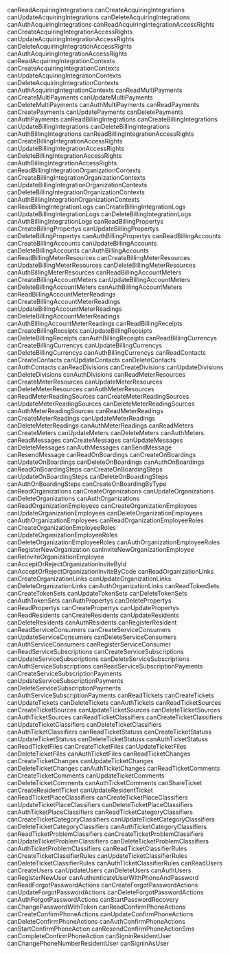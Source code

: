 canReadAcquiringIntegrations
canCreateAcquiringIntegrations
canUpdateAcquiringIntegrations
canDeleteAcquiringIntegrations
canAuthAcquiringIntegrations
canReadAcquiringIntegrationAccessRights
canCreateAcquiringIntegrationAccessRights
canUpdateAcquiringIntegrationAccessRights
canDeleteAcquiringIntegrationAccessRights
canAuthAcquiringIntegrationAccessRights
canReadAcquiringIntegrationContexts
canCreateAcquiringIntegrationContexts
canUpdateAcquiringIntegrationContexts
canDeleteAcquiringIntegrationContexts
canAuthAcquiringIntegrationContexts
canReadMultiPayments
canCreateMultiPayments
canUpdateMultiPayments
canDeleteMultiPayments
canAuthMultiPayments
canReadPayments
canCreatePayments
canUpdatePayments
canDeletePayments
canAuthPayments
canReadBillingIntegrations
canCreateBillingIntegrations
canUpdateBillingIntegrations
canDeleteBillingIntegrations
canAuthBillingIntegrations
canReadBillingIntegrationAccessRights
canCreateBillingIntegrationAccessRights
canUpdateBillingIntegrationAccessRights
canDeleteBillingIntegrationAccessRights
canAuthBillingIntegrationAccessRights
canReadBillingIntegrationOrganizationContexts
canCreateBillingIntegrationOrganizationContexts
canUpdateBillingIntegrationOrganizationContexts
canDeleteBillingIntegrationOrganizationContexts
canAuthBillingIntegrationOrganizationContexts
canReadBillingIntegrationLogs
canCreateBillingIntegrationLogs
canUpdateBillingIntegrationLogs
canDeleteBillingIntegrationLogs
canAuthBillingIntegrationLogs
canReadBillingPropertys
canCreateBillingPropertys
canUpdateBillingPropertys
canDeleteBillingPropertys
canAuthBillingPropertys
canReadBillingAccounts
canCreateBillingAccounts
canUpdateBillingAccounts
canDeleteBillingAccounts
canAuthBillingAccounts
canReadBillingMeterResources
canCreateBillingMeterResources
canUpdateBillingMeterResources
canDeleteBillingMeterResources
canAuthBillingMeterResources
canReadBillingAccountMeters
canCreateBillingAccountMeters
canUpdateBillingAccountMeters
canDeleteBillingAccountMeters
canAuthBillingAccountMeters
canReadBillingAccountMeterReadings
canCreateBillingAccountMeterReadings
canUpdateBillingAccountMeterReadings
canDeleteBillingAccountMeterReadings
canAuthBillingAccountMeterReadings
canReadBillingReceipts
canCreateBillingReceipts
canUpdateBillingReceipts
canDeleteBillingReceipts
canAuthBillingReceipts
canReadBillingCurrencys
canCreateBillingCurrencys
canUpdateBillingCurrencys
canDeleteBillingCurrencys
canAuthBillingCurrencys
canReadContacts
canCreateContacts
canUpdateContacts
canDeleteContacts
canAuthContacts
canReadDivisions
canCreateDivisions
canUpdateDivisions
canDeleteDivisions
canAuthDivisions
canReadMeterResources
canCreateMeterResources
canUpdateMeterResources
canDeleteMeterResources
canAuthMeterResources
canReadMeterReadingSources
canCreateMeterReadingSources
canUpdateMeterReadingSources
canDeleteMeterReadingSources
canAuthMeterReadingSources
canReadMeterReadings
canCreateMeterReadings
canUpdateMeterReadings
canDeleteMeterReadings
canAuthMeterReadings
canReadMeters
canCreateMeters
canUpdateMeters
canDeleteMeters
canAuthMeters
canReadMessages
canCreateMessages
canUpdateMessages
canDeleteMessages
canAuthMessages
canSendMessage
canResendMessage
canReadOnBoardings
canCreateOnBoardings
canUpdateOnBoardings
canDeleteOnBoardings
canAuthOnBoardings
canReadOnBoardingSteps
canCreateOnBoardingSteps
canUpdateOnBoardingSteps
canDeleteOnBoardingSteps
canAuthOnBoardingSteps
canCreateOnBoardingByType
canReadOrganizations
canCreateOrganizations
canUpdateOrganizations
canDeleteOrganizations
canAuthOrganizations
canReadOrganizationEmployees
canCreateOrganizationEmployees
canUpdateOrganizationEmployees
canDeleteOrganizationEmployees
canAuthOrganizationEmployees
canReadOrganizationEmployeeRoles
canCreateOrganizationEmployeeRoles
canUpdateOrganizationEmployeeRoles
canDeleteOrganizationEmployeeRoles
canAuthOrganizationEmployeeRoles
canRegisterNewOrganization
canInviteNewOrganizationEmployee
canReInviteOrganizationEmployee
canAcceptOrRejectOrganizationInviteById
canAcceptOrRejectOrganizationInviteByCode
canReadOrganizationLinks
canCreateOrganizationLinks
canUpdateOrganizationLinks
canDeleteOrganizationLinks
canAuthOrganizationLinks
canReadTokenSets
canCreateTokenSets
canUpdateTokenSets
canDeleteTokenSets
canAuthTokenSets
canAuthPropertys
canDeletePropertys
canReadPropertys
canCreatePropertys
canUpdatePropertys
canReadResidents
canCreateResidents
canUpdateResidents
canDeleteResidents
canAuthResidents
canRegisterResident
canReadServiceConsumers
canCreateServiceConsumers
canUpdateServiceConsumers
canDeleteServiceConsumers
canAuthServiceConsumers
canRegisterServiceConsumer
canReadServiceSubscriptions
canCreateServiceSubscriptions
canUpdateServiceSubscriptions
canDeleteServiceSubscriptions
canAuthServiceSubscriptions
canReadServiceSubscriptionPayments
canCreateServiceSubscriptionPayments
canUpdateServiceSubscriptionPayments
canDeleteServiceSubscriptionPayments
canAuthServiceSubscriptionPayments
canReadTickets
canCreateTickets
canUpdateTickets
canDeleteTickets
canAuthTickets
canReadTicketSources
canCreateTicketSources
canUpdateTicketSources
canDeleteTicketSources
canAuthTicketSources
canReadTicketClassifiers
canCreateTicketClassifiers
canUpdateTicketClassifiers
canDeleteTicketClassifiers
canAuthTicketClassifiers
canReadTicketStatuss
canCreateTicketStatuss
canUpdateTicketStatuss
canDeleteTicketStatuss
canAuthTicketStatuss
canReadTicketFiles
canCreateTicketFiles
canUpdateTicketFiles
canDeleteTicketFiles
canAuthTicketFiles
canReadTicketChanges
canCreateTicketChanges
canUpdateTicketChanges
canDeleteTicketChanges
canAuthTicketChanges
canReadTicketComments
canCreateTicketComments
canUpdateTicketComments
canDeleteTicketComments
canAuthTicketComments
canShareTicket
canCreateResidentTicket
canUpdateResidentTicket
canReadTicketPlaceClassifiers
canCreateTicketPlaceClassifiers
canUpdateTicketPlaceClassifiers
canDeleteTicketPlaceClassifiers
canAuthTicketPlaceClassifiers
canReadTicketCategoryClassifiers
canCreateTicketCategoryClassifiers
canUpdateTicketCategoryClassifiers
canDeleteTicketCategoryClassifiers
canAuthTicketCategoryClassifiers
canReadTicketProblemClassifiers
canCreateTicketProblemClassifiers
canUpdateTicketProblemClassifiers
canDeleteTicketProblemClassifiers
canAuthTicketProblemClassifiers
canReadTicketClassifierRules
canCreateTicketClassifierRules
canUpdateTicketClassifierRules
canDeleteTicketClassifierRules
canAuthTicketClassifierRules
canReadUsers
canCreateUsers
canUpdateUsers
canDeleteUsers
canAuthUsers
canRegisterNewUser
canAuthenticateUserWithPhoneAndPassword
canReadForgotPasswordActions
canCreateForgotPasswordActions
canUpdateForgotPasswordActions
canDeleteForgotPasswordActions
canAuthForgotPasswordActions
canStartPasswordRecovery
canChangePasswordWithToken
canReadConfirmPhoneActions
canCreateConfirmPhoneActions
canUpdateConfirmPhoneActions
canDeleteConfirmPhoneActions
canAuthConfirmPhoneActions
canStartConfirmPhoneAction
canResendConfirmPhoneActionSms
canCompleteConfirmPhoneAction
canSigninResidentUser
canChangePhoneNumberResidentUser
canSigninAsUser